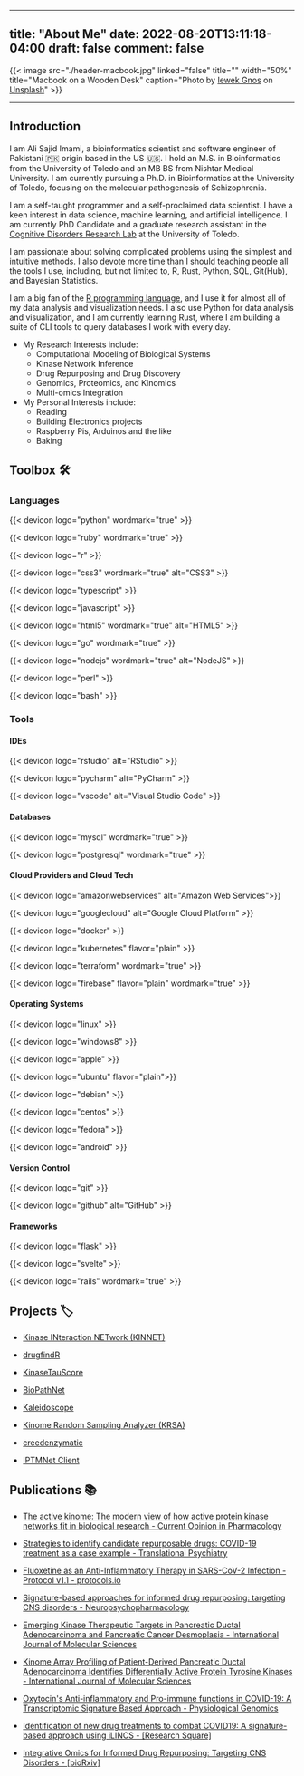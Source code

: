 <!--
SPDX-FileCopyrightText: 2022 - 2024 Ali Sajid Imami

SPDX-License-Identifier: CC-BY-NC-SA-4.0
-->

---

title: "About Me"
date: 2022-08-20T13:11:18-04:00
draft: false
comment: false
---

{{< image src="./header-macbook.jpg" linked="false" title="" width="50%" title="Macbook on a Wooden Desk" caption="Photo by [Iewek Gnos](https://unsplash.com/@imkirk?utm_source=unsplash&utm_medium=referral&utm_content=creditCopyText) on [Unsplash](https://unsplash.com/s/photos/study-table?utm_source=unsplash&utm_medium=referral&utm_content=creditCopyText)" >}}

---

## Introduction

I am Ali Sajid Imami, a bioinformatics scientist and software engineer of Pakistani :pakistan: origin based in the US :us:.
I hold an M.S. in Bioinformatics from the University of Toledo and an MB BS from Nishtar Medical University.
I am currently pursuing a Ph.D. in Bioinformatics at the University of Toledo, focusing on the molecular pathogenesis of Schizophrenia.

I am a self-taught programmer and a self-proclaimed data scientist. I have a keen interest in data science, machine learning, and artificial intelligence. I am currently PhD Candidate and a graduate research assistant in the  [Cognitive Disorders Research Lab](https://cdrl-ut.org) at the University of Toledo.

I am passionate about solving complicated problems using the simplest and intuitive methods. I also devote more time than I should teaching people all the tools I use, including, but not limited to, R, Rust, Python, SQL, Git(Hub), and Bayesian Statistics.

I am a big fan of the [R programming language](https://www.r-project.org/), and I use it for almost all of my data analysis and visualization needs. I also use Python for data analysis and visualization, and I am currently learning Rust, where I am building a suite of CLI tools to query databases I work with every day.

* My Research Interests include:
  * Computational Modeling of Biological Systems
  * Kinase Network Inference
  * Drug Repurposing and Drug Discovery
  * Genomics, Proteomics, and Kinomics
  * Multi-omics Integration
* My Personal Interests include:
  * Reading
  * Building Electronics projects
  * Raspberry Pis, Arduinos and the like
  * Baking

## Toolbox :hammer_and_wrench:

### Languages

{{< devicon logo="python" wordmark="true" >}}

{{< devicon logo="ruby" wordmark="true" >}}

{{< devicon logo="r" >}}

{{< devicon logo="css3" wordmark="true" alt="CSS3" >}}

{{< devicon logo="typescript" >}}

{{< devicon logo="javascript" >}}

{{< devicon logo="html5" wordmark="true" alt="HTML5" >}}

{{< devicon logo="go" wordmark="true" >}}

{{< devicon logo="nodejs" wordmark="true" alt="NodeJS" >}}

{{< devicon logo="perl" >}}

{{< devicon logo="bash" >}}

### Tools

#### IDEs

{{< devicon logo="rstudio" alt="RStudio" >}}

{{< devicon logo="pycharm" alt="PyCharm" >}}

{{< devicon logo="vscode" alt="Visual Studio Code" >}}

#### Databases

{{< devicon logo="mysql" wordmark="true" >}}

{{< devicon logo="postgresql" wordmark="true" >}}

#### Cloud Providers and Cloud Tech

{{< devicon logo="amazonwebservices" alt="Amazon Web Services">}}

{{< devicon logo="googlecloud" alt="Google Cloud Platform" >}}

{{< devicon logo="docker" >}}

{{< devicon logo="kubernetes" flavor="plain" >}}

{{< devicon logo="terraform" wordmark="true" >}}

{{< devicon logo="firebase" flavor="plain" wordmark="true" >}}

#### Operating Systems

{{< devicon logo="linux" >}}

{{< devicon logo="windows8" >}}

{{< devicon logo="apple" >}}

{{< devicon logo="ubuntu" flavor="plain">}}

{{< devicon logo="debian" >}}

{{< devicon logo="centos" >}}

{{< devicon logo="fedora" >}}

{{< devicon logo="android" >}}

#### Version Control

{{< devicon logo="git" >}}

{{< devicon logo="github" alt="GitHub" >}}

#### Frameworks

{{< devicon logo="flask" >}}

{{< devicon logo="svelte" >}}

{{< devicon logo="rails" wordmark="true" >}}

## Projects :label:

* [Kinase INteraction NETwork (KINNET)](https://github.com/CogDisResLab/KINNET)

* [drugfindR](https://github.com/CogDisResLab/drugfindR)

* [KinaseTauScore](https://github.com/CogDisResLab/KinaseTauScore)

* [BioPathNet](https://github.com/CogDisResLab/BioPathNet)

* [Kaleidoscope](https://github.com/CogDisResLab/Kaleidoscope)

* [Kinome Random Sampling Analyzer (KRSA)](https://github.com/CogDisResLab/KRSA)

* [creedenzymatic](https://github.com/CogDisResLab/creedenzymatic)

* [IPTMNet Client](https://github.com/AliSajid/iptmnet_client)

## Publications :books:

* [The active kinome: The modern view of how active protein kinase networks fit in biological research - Current Opinion in Pharmacology](https://doi.org/10.1016/j.coph.2021.11.007)

* [Strategies to identify candidate repurposable drugs: COVID-19 treatment as a case example - Translational Psychiatry](https://doi.org/10.1038/s41398-021-01724-w)

* [Fluoxetine as an Anti-Inflammatory Therapy in SARS-CoV-2 Infection - Protocol v1.1 - protocols.io](https://dx.doi.org/10.17504/protocols.io.bscjnaun)

* [Signature-based approaches for informed drug repurposing: targeting CNS disorders - Neuropsychopharmacology](https://doi.org/10.1038/s41386-020-0752-6)

* [Emerging Kinase Therapeutic Targets in Pancreatic Ductal Adenocarcinoma and Pancreatic Cancer Desmoplasia - International Journal of Molecular Sciences](https://doi.org/10.3390/ijms21228823)

* [Kinome Array Profiling of Patient-Derived Pancreatic Ductal Adenocarcinoma Identifies Differentially Active Protein Tyrosine Kinases - International Journal of Molecular Sciences](https://doi.org/10.3390/ijms21228679)

* [Oxytocin's Anti-inflammatory and Pro-immune functions in COVID-19: A Transcriptomic Signature Based Approach - Physiological Genomics](https://doi.org/10.1152/physiolgenomics.00095.2020)

* [Identification of new drug treatments to combat COVID19: A signature-based approach using iLINCS - [Research Square]](https://doi.org/10.21203/rs.3.rs-25643/v1)

* [Integrative Omics for Informed Drug Repurposing: Targeting CNS Disorders - [bioRxiv]](https://doi.org/10.1101/2020.04.24.060392)
